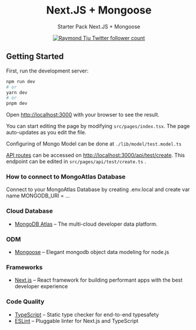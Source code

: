 <h1 align="center">Next.JS + Mongoose</h1>
<p align="center">
  Starter Pack Next.JS + Mongoose
</p>

<p align="center">
  <a href="https://twitter.com/raymondtju_">
    <img src="https://img.shields.io/twitter/follow/raymondtju_?style=flat&label=raymondtju_&logo=twitter&color=0bf&logoColor=fff" alt="Raymond Tju Twitter follower count" />
  </a>
</p>

## Getting Started

First, run the development server:

```bash
npm run dev
# or
yarn dev
# or
pnpm dev
```

Open [http://localhost:3000](http://localhost:3000) with your browser to see the result.

You can start editing the page by modifying `src/pages/index.tsx`. The page auto-updates as you edit the file.

Configuring of Mongo Model can be done at `./lib/model/test.model.ts`

[API routes](https://nextjs.org/docs/api-routes/introduction) can be accessed on [http://localhost:3000/api/test/create](http://localhost:3000/api/hello). This endpoint can be edited in `src/pages/api/test/create.ts`
.
### How to connect to MongoAtlas Database

Connect to your MongoAtlas Database by creating .env.local and create var name MONGODB_URI = ...

### Cloud Database

- [MongoDB Atlas](https://www.mongodb.com/atlas) – The multi-cloud developer data platform.

### ODM

- [Mongoose](https://mongoosejs.com/) – Elegant mongodb object data modeling for node.js

### Frameworks

- [Next.js](https://nextjs.org/) – React framework for building performant apps with the best developer experience

### Code Quality

- [TypeScript](https://www.typescriptlang.org/) – Static type checker for end-to-end typesafety
- [ESLint](https://eslint.org/) – Pluggable linter for Next.js and TypeScript
